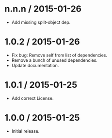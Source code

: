 
n.n.n / 2015-01-26
==================

  * Add missing split-object dep.

1.0.2 / 2015-01-26
==================

  * Fix bug: Remove self from list of dependencies.
  * Remove a bunch of unused dependencies.
  * Update documentation.

1.0.1 / 2015-01-25
==================

  * Add correct License.

1.0.0 / 2015-01-25
==================

  * Initial release.
